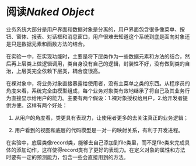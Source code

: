 # 阅读*Naked Object*

​	业务系统大部分是用户界面和数据对象是分离的，用户界面包含很多像菜单、按钮、窗体、报表、对话框和消息窗口，用户很难去知道这个系统到底是面向对象还是只是数据元素和函数方法的结合。

​	在实验一中，在实现功能时，主要是将下层类作为一些数据元素和方法的结合，然后再上层类上做逻辑调用，类自身没有自己的逻辑，封装性不好，没有做到类的自治，上层类完全依赖下层类，耦合度很高。

​	在裸对象中，将业务对象直接暴露给使用者，没有主菜单之类的东西。从程序员的角度来看，系统完全由模型组成，每个业务对象类有效地继承了将自己及其业务行为直接显示给用户的能力。主要有两个假设：1.裸对象授权给用户，2.给开发者提供方便。这样有两个好处：

1.  从用户的角度看，类更具有表现力，让使用者更多的去关注真正的业务逻辑；

2.  用户看到的视图和底层的代码模型是一对一的映射关系，有利于开发进程。

​      在实验中，底层类像record类，能够去自己添加到file类里，而不是file类来完成具体的添加动作，这样使得record类有了更好的表现力。在定义对象的属性和方法时要有一定的预测能力，包含一些会直接用到的方法。